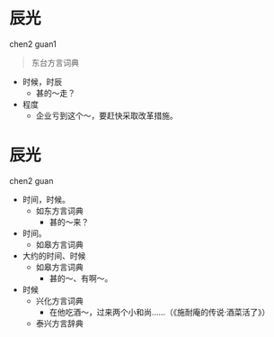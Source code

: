 # 辰光
chen2 guan1
> 东台方言词典
- 时候，时辰
  - 甚的～走？
- 程度
  - 企业亏到这个～，要赶快采取改革措施。

# 辰光
chen2 guan
+ 时间，时候。
  * 如东方言词典
    - 甚的～来？
+ 时间。
  * 如皋方言词典
+ 大约的时间、时候
  * 如皋方言词典
    - 甚的～、有啊～。
+ 时候
  * 兴化方言词典
    - 在他吃酒～，过来两个小和尚……（《施耐庵的传说·酒菜活了》）
  * 泰兴方言辞典
